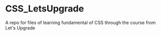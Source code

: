 # CSS_LetsUpgrade
A repo for files of learning fundamental of CSS through the course from Let's Upgrade
